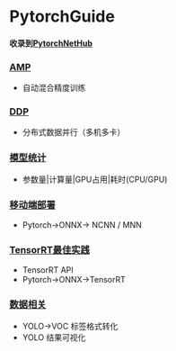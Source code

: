 # PytorchGuide

#### 收录到[PytorchNetHub](https://github.com/bobo0810/PytorchNetHub)

### [AMP](./AMP/README.md)

- 自动混合精度训练

### [DDP](./DDP/readme.md)

- 分布式数据并行（多机多卡）

### [模型统计](./ModelAnalysis/readme.md)

- 参数量|计算量|GPU占用|耗时(CPU/GPU)

### [移动端部署](./ModelConver/readme.md)

- Pytorch->ONNX-> NCNN / MNN

### [TensorRT最佳实践](./TensorRT/readme.md)

- TensorRT API
- Pytorch->ONNX->TensorRT

### [数据相关](https://github.com/bobo0810/PytorchGuide/tree/main/DataTools)

- YOLO->VOC 标签格式转化
- YOLO 结果可视化 
